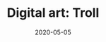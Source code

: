 ---
title: "Digital art: Troll"
date: 2020-05-05
categories:
    - digital art
tags:
    - fantasi
span: 2h
---